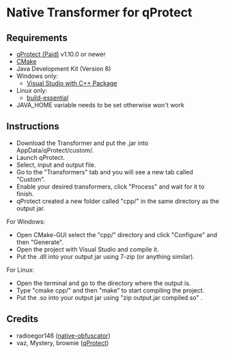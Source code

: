 # Native Transformer for qProtect

## Requirements
- [qProtect (Paid)](https://mdma.dev) v1.10.0 or newer
- [CMake](https://cmake.org/)
- Java Development Kit (Version 8)
- Windows only:
    - [Visual Studio with C++ Package](https://visualstudio.microsoft.com/)
- Linux only:
    - [build-essential](https://packages.debian.org/de/source/sid/build-essential)
- JAVA_HOME variable needs to be set otherwise won't work

## Instructions
- Download the Transformer and put the .jar into AppData/qProtect/custom/.
- Launch qProtect.
- Select, input and output file.
- Go to the "Transformers" tab and you will see a new tab called "Custom".
- Enable your desired transformers, click "Process" and wait for it to finish.
- qProtect created a new folder called "cpp/" in the same directory as the output jar.

For Windows:
- Open CMake-GUI select the "cpp/" directory and click "Configure" and then "Generate".
- Open the project with Visual Studio and compile it.
- Put the .dll into your output jar using 7-zip (or anything similar).

For Linux:
- Open the terminal and go to the directory where the output is.
- Type "cmake cpp/" and then "make" to start compiling the project.
- Put the .so into your output jar using "zip output.jar compiled.so" .

## Credits
- radioegor146 ([native-obfuscator](https://github.com/radioegor146/native-obfuscator))
- vaz, Mystery, brownie ([qProtect](https://mdma.dev/))
